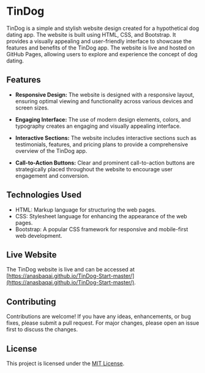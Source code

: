 # TinDog

TinDog is a simple and stylish website design created for a hypothetical dog dating app. The website is built using HTML, CSS, and Bootstrap. It provides a visually appealing and user-friendly interface to showcase the features and benefits of the TinDog app. The website is live and hosted on GitHub Pages, allowing users to explore and experience the concept of dog dating.

## Features

- **Responsive Design:** The website is designed with a responsive layout, ensuring optimal viewing and functionality across various devices and screen sizes.

- **Engaging Interface:** The use of modern design elements, colors, and typography creates an engaging and visually appealing interface.

- **Interactive Sections:** The website includes interactive sections such as testimonials, features, and pricing plans to provide a comprehensive overview of the TinDog app.

- **Call-to-Action Buttons:** Clear and prominent call-to-action buttons are strategically placed throughout the website to encourage user engagement and conversion.

## Technologies Used

- HTML: Markup language for structuring the web pages.
- CSS: Stylesheet language for enhancing the appearance of the web pages.
- Bootstrap: A popular CSS framework for responsive and mobile-first web development.

## Live Website

The TinDog website is live and can be accessed at [https://anasbaqai.github.io/TinDog-Start-master/](https://anasbaqai.github.io/TinDog-Start-master/).

## Contributing

Contributions are welcome! If you have any ideas, enhancements, or bug fixes, please submit a pull request. For major changes, please open an issue first to discuss the changes.

## License

This project is licensed under the [MIT License](LICENSE).


